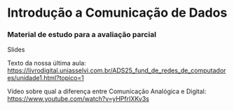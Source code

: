 # Introdução a Comunicação de Dados

### Material de estudo para a avaliação parcial

Slides

Texto da nossa última aula:
https://livrodigital.uniasselvi.com.br/ADS25_fund_de_redes_de_computadores/unidade1.html?topico=1

Vídeo sobre qual a diferença entre Comunicação Analógica e Digital:
https://www.youtube.com/watch?v=yHPfrIXKv3s